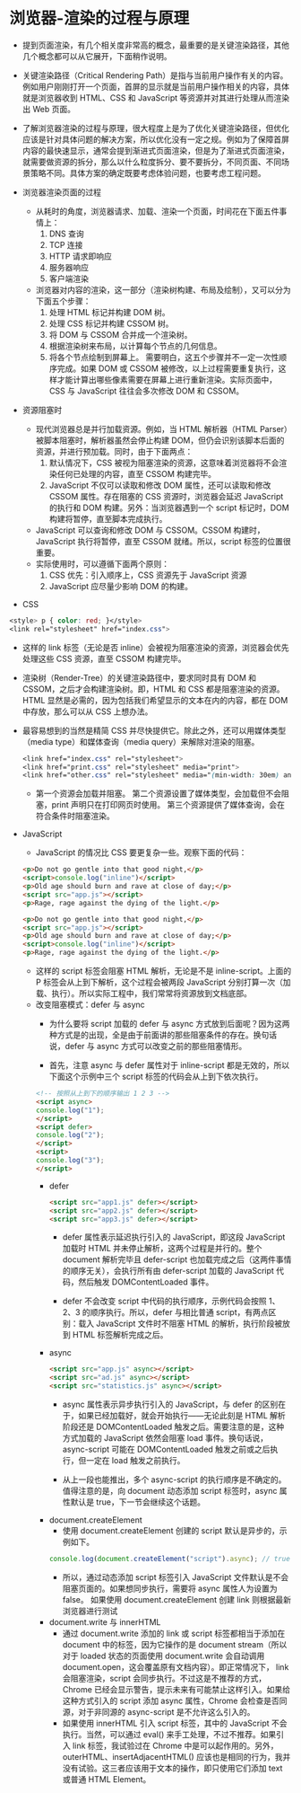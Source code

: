 # 浏览器-渲染的过程与原理
[参考]:http://web.jobbole.com/92765/
- 提到页面渲染，有几个相关度非常高的概念，最重要的是关键渲染路径，其他几个概念都可以从它展开，下面稍作说明。

- 关键渲染路径（Critical Rendering Path）是指与当前用户操作有关的内容。例如用户刚刚打开一个页面，首屏的显示就是当前用户操作相关的内容，具体就是浏览器收到 HTML、CSS 和 JavaScript 等资源并对其进行处理从而渲染出 Web 页面。

 - 了解浏览器渲染的过程与原理，很大程度上是为了优化关键渲染路径，但优化应该是针对具体问题的解决方案，所以优化没有一定之规。例如为了保障首屏内容的最快速显示，通常会提到渐进式页面渲染，但是为了渐进式页面渲染，就需要做资源的拆分，那么以什么粒度拆分、要不要拆分，不同页面、不同场景策略不同。具体方案的确定既要考虑体验问题，也要考虑工程问题。

- 浏览器渲染页面的过程
    - 从耗时的角度，浏览器请求、加载、渲染一个页面，时间花在下面五件事情上：
        1. DNS 查询
        2. TCP 连接
        3. HTTP 请求即响应
        4. 服务器响应
        5. 客户端渲染
    - 浏览器对内容的渲染，这一部分（渲染树构建、布局及绘制），又可以分为下面五个步骤：
        1. 处理 HTML 标记并构建 DOM 树。
        2. 处理 CSS 标记并构建 CSSOM 树。
        3. 将 DOM 与 CSSOM 合并成一个渲染树。
        4. 根据渲染树来布局，以计算每个节点的几何信息。
        5.  将各个节点绘制到屏幕上。
    需要明白，这五个步骤并不一定一次性顺序完成。如果 DOM 或 CSSOM 被修改，以上过程需要重复执行，这样才能计算出哪些像素需要在屏幕上进行重新渲染。实际页面中，CSS 与 JavaScript 往往会多次修改 DOM 和 CSSOM。

- 资源阻塞时
    - 现代浏览器总是并行加载资源。例如，当 HTML 解析器（HTML Parser）被脚本阻塞时，解析器虽然会停止构建 DOM，但仍会识别该脚本后面的资源，并进行预加载。同时，由于下面两点：
        1. 默认情况下，CSS 被视为阻塞渲染的资源，这意味着浏览器将不会渲染任何已处理的内容，直至 CSSOM 构建完毕。
        2. JavaScript 不仅可以读取和修改 DOM 属性，还可以读取和修改 CSSOM 属性。存在阻塞的 CSS 资源时，浏览器会延迟 JavaScript 的执行和 DOM 构建。另外：当浏览器遇到一个 script 标记时，DOM 构建将暂停，直至脚本完成执行。
    - JavaScript 可以查询和修改 DOM 与 CSSOM。CSSOM 构建时，JavaScript 执行将暂停，直至 CSSOM 就绪。所以，script 标签的位置很重要。
    - 实际使用时，可以遵循下面两个原则：
        1. CSS 优先：引入顺序上，CSS 资源先于 JavaScript 资源
        2. JavaScript 应尽量少影响 DOM 的构建。

- CSS
```css
<style> p { color: red; }</style>
<link rel="stylesheet" href="index.css">
```
- 这样的 link 标签（无论是否 inline）会被视为阻塞渲染的资源，浏览器会优先处理这些 CSS 资源，直至 CSSOM 构建完毕。

- 渲染树（Render-Tree）的关键渲染路径中，要求同时具有 DOM 和 CSSOM，之后才会构建渲染树。即，HTML 和 CSS 都是阻塞渲染的资源。HTML 显然是必需的，因为包括我们希望显示的文本在内的内容，都在 DOM 中存放，那么可以从 CSS 上想办法。

- 最容易想到的当然是精简 CSS 并尽快提供它。除此之外，还可以用媒体类型（media type）和媒体查询（media query）来解除对渲染的阻塞。

    ```css
    <link href="index.css" rel="stylesheet">
    <link href="print.css" rel="stylesheet" media="print">
    <link href="other.css" rel="stylesheet" media="(min-width: 30em) and (orientation: landscape)">
    ```
  - 第一个资源会加载并阻塞。
  第二个资源设置了媒体类型，会加载但不会阻塞，print 声明只在打印网页时使用。
  第三个资源提供了媒体查询，会在符合条件时阻塞渲染。

- JavaScript
    - JavaScript 的情况比 CSS 要更复杂一些。观察下面的代码：
    ```html
    <p>Do not go gentle into that good night,</p>
    <script>console.log("inline")</script>
    <p>Old age should burn and rave at close of day;</p>
    <script src="app.js"></script>
    <p>Rage, rage against the dying of the light.</p>
    
    <p>Do not go gentle into that good night,</p>
    <script src="app.js"></script>
    <p>Old age should burn and rave at close of day;</p>
    <script>console.log("inline")</script>
    <p>Rage, rage against the dying of the light.</p>
    ```
    - 这样的 script 标签会阻塞 HTML 解析，无论是不是 inline-script。上面的 P 标签会从上到下解析，这个过程会被两段 JavaScript 分别打算一次（加载、执行）。所以实际工程中，我们常常将资源放到文档底部。
    - 改变阻塞模式：defer 与 async
        - 为什么要将 script 加载的 defer 与 async 方式放到后面呢？因为这两种方式是的出现，全是由于前面讲的那些阻塞条件的存在。换句话说，defer 与 async 方式可以改变之前的那些阻塞情形。

        - 首先，注意 async 与 defer 属性对于 inline-script 都是无效的，所以下面这个示例中三个 script 标签的代码会从上到下依次执行。
        ```html
        <!-- 按照从上到下的顺序输出 1 2 3 -->
        <script async>
        console.log("1");
        </script>
        <script defer>
        console.log("2");
        </script>
        <script>
        console.log("3");
        </script>
        ```
        - defer
            ```html
            <script src="app1.js" defer></script>
            <script src="app2.js" defer></script>
            <script src="app3.js" defer></script>
            ```
            - defer 属性表示延迟执行引入的 JavaScript，即这段 JavaScript 加载时 HTML 并未停止解析，这两个过程是并行的。整个 document 解析完毕且 defer-script 也加载完成之后（这两件事情的顺序无关），会执行所有由 defer-script 加载的 JavaScript 代码，然后触发 DOMContentLoaded 事件。

            - defer 不会改变 script 中代码的执行顺序，示例代码会按照 1、2、3 的顺序执行。所以，defer 与相比普通 script，有两点区别：载入 JavaScript 文件时不阻塞 HTML 的解析，执行阶段被放到 HTML 标签解析完成之后。
        - async
            ```html
            <script src="app.js" async></script>
            <script src="ad.js" async></script>
            <script src="statistics.js" async></script>
            ```
            - async 属性表示异步执行引入的 JavaScript，与 defer 的区别在于，如果已经加载好，就会开始执行——无论此刻是 HTML 解析阶段还是 DOMContentLoaded 触发之后。需要注意的是，这种方式加载的 JavaScript 依然会阻塞 load 事件。换句话说，async-script 可能在 DOMContentLoaded 触发之前或之后执行，但一定在 load 触发之前执行。

            - 从上一段也能推出，多个 async-script 的执行顺序是不确定的。值得注意的是，向 document 动态添加 script 标签时，async 属性默认是 true，下一节会继续这个话题。
        - document.createElement
            - 使用 document.createElement 创建的 script 默认是异步的，示例如下。
            ```js
            console.log(document.createElement("script").async); // true
            ```
            - 所以，通过动态添加 script 标签引入 JavaScript 文件默认是不会阻塞页面的。如果想同步执行，需要将 async 属性人为设置为 false。
            如果使用 document.createElement 创建 link 则根据最新浏览器进行测试
        - document.write 与 innerHTML
            - 通过 document.write 添加的 link 或 script 标签都相当于添加在 document 中的标签，因为它操作的是 document stream（所以对于 loaded 状态的页面使用 document.write 会自动调用 document.open，这会覆盖原有文档内容）。即正常情况下， link 会阻塞渲染，script 会同步执行。不过这是不推荐的方式，Chrome 已经会显示警告，提示未来有可能禁止这样引入。如果给这种方式引入的 script 添加 async 属性，Chrome 会检查是否同源，对于非同源的 async-script 是不允许这么引入的。
            - 如果使用 innerHTML 引入 script 标签，其中的 JavaScript 不会执行。当然，可以通过 eval() 来手工处理，不过不推荐。如果引入 link 标签，我试验过在 Chrome 中是可以起作用的。另外，outerHTML、insertAdjacentHTML() 应该也是相同的行为，我并没有试验。这三者应该用于文本的操作，即只使用它们添加 text 或普通 HTML Element。